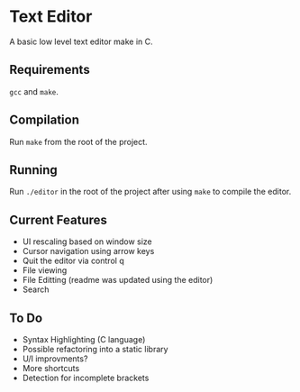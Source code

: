 # Text Editor

A basic low level text editor make in C.

## Requirements
`gcc` and `make`.

## Compilation

Run `make` from the root of the project.

## Running

Run `./editor` in the root of the project after using `make` to compile the editor.

## Current Features

* UI rescaling based on window size
* Cursor navigation using arrow keys
* Quit the editor via control q
* File viewing
* File Editting (readme was updated using the editor)
* Search

## To Do

* Syntax Highlighting (C language)
* Possible refactoring into a static library
* U/I improvments?
* More shortcuts
* Detection for incomplete brackets